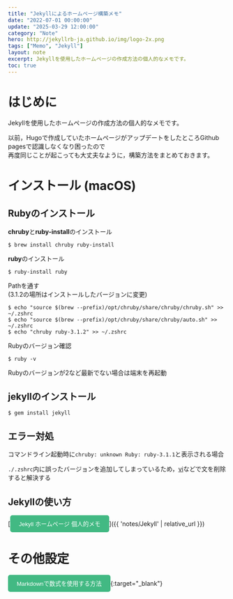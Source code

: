 ```yaml
---
title: "Jekyllによるホームページ構築メモ"
date: "2022-07-01 00:00:00"
update: "2025-03-29 12:00:00"
category: "Note"
hero: http://jekyllrb-ja.github.io/img/logo-2x.png
tags: ["Memo", "Jekyll"]
layout: note
excerpt: Jekyllを使用したホームページの作成方法の個人的なメモです。
toc: true
---
```


# はじめに

Jekyllを使用したホームページの作成方法の個人的なメモです。

以前，Hugoで作成していたホームページがアップデートをしたところGithub pagesで認識しなくなり困ったので  
再度同じことが起こっても大丈夫なように，構築方法をまとめておきます。

<!--more-->

# インストール (macOS)

## Rubyのインストール

<b>chruby</b>と<b>ruby-install</b>のインストール

```console
$ brew install chruby ruby-install
```

<b>ruby</b>のインストール

```console
$ ruby-install ruby
```

Pathを通す  
(3.1.2の場所はインストールしたバージョンに変更)

```console
$ echo "source $(brew --prefix)/opt/chruby/share/chruby/chruby.sh" >> ~/.zshrc
$ echo "source $(brew --prefix)/opt/chruby/share/chruby/auto.sh" >> ~/.zshrc
$ echo "chruby ruby-3.1.2" >> ~/.zshrc
```
Rubyのバージョン確認

```console
$ ruby -v
```
Rubyのバージョンが2など最新でない場合は端末を再起動

## jekyllのインストール
```console
$ gem install jekyll
```

## エラー対処
コマンドライン起動時に`chruby: unknown Ruby: ruby-3.1.1`と表示される場合  
  
`./.zshrc`内に誤ったバージョンを追加してしまっているため，[vi]()などで文を削除すると解決する

## Jekyllの使い方
[<button style="padding:10px 20px; background-color:#42b983; color:white; border:none; border-radius:5px; cursor:pointer; transition:transform 0.3s ease;" onmouseover="this.style.transform='scale(1.1)'" onmouseout="this.style.transform='scale(1)'">Jekyll ホームページ 個人的メモ</button>]({{ 'notes/Jekyll' | relative_url }})

# その他設定
[<button style="padding:10px 20px; background-color:#42b983; color:white; border:none; border-radius:5px; cursor:pointer; transition:transform 0.3s ease;" onmouseover="this.style.transform='scale(1.1)'" onmouseout="this.style.transform='scale(1)'">Markdownで数式を使用する方法</button>](https://qiita.com/memakura/items/e4d2de379f98ad7be498){:target="_blank"}
